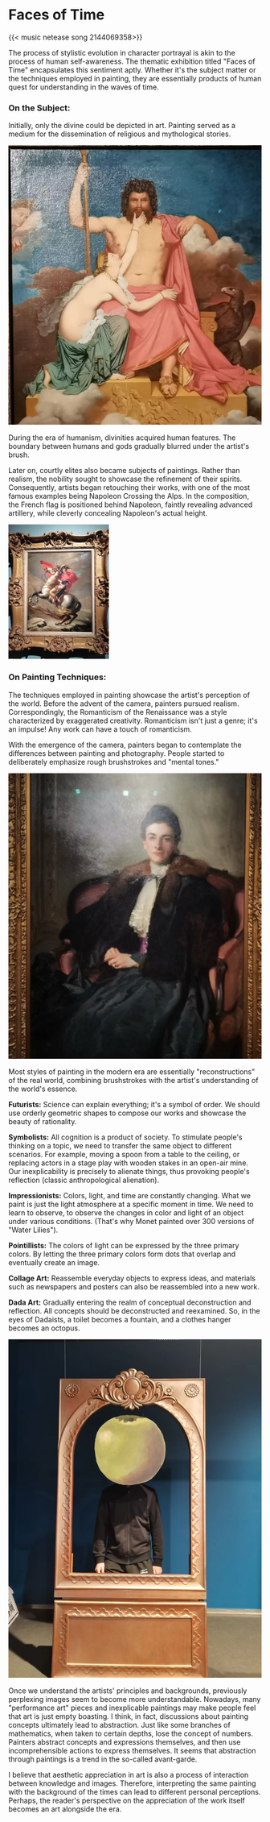 # Faces of Time


{{< music netease song 2144069358>}}

The process of stylistic evolution in character portrayal is akin to the process of human self-awareness. The thematic exhibition titled "Faces of Time" encapsulates this sentiment aptly. Whether it's the subject matter or the techniques employed in painting, they are essentially products of human quest for understanding in the waves of time.

###  On the Subject:

Initially, only the divine could be depicted in art. Painting served as a medium for the dissemination of religious and mythological stories.

![Painting as a Medium for the Dissemination of Religious and Mythological Stories](/img/c63138195fcf80bf3433db7abeeb9dd.png)

During the era of humanism, divinities acquired human features. The boundary between humans and gods gradually blurred under the artist's brush.

Later on, courtly elites also became subjects of paintings. Rather than realism, the nobility sought to showcase the refinement of their spirits. Consequently, artists began retouching their works, with one of the most famous examples being Napoleon Crossing the Alps. In the composition, the French flag is positioned behind Napoleon, faintly revealing advanced artillery, while cleverly concealing Napoleon's actual height.

![The reality is that he rode a donkey](/img/npl.webp)

###  On Painting Techniques:

The techniques employed in painting showcase the artist's perception of the world. Before the advent of the camera, painters pursued realism. Correspondingly, the Romanticism of the Renaissance was a style characterized by exaggerated creativity. Romanticism isn't just a genre; it's an impulse! Any work can have a touch of romanticism.

With the emergence of the camera, painters began to contemplate the differences between painting and photography. People started to deliberately emphasize rough brushstrokes and "mental tones."

![Among them is a unique brushstroke](/img/dcb6f5a40218e85fd89a64dea02f13a.png)

Most styles of painting in the modern era are essentially "reconstructions" of the real world, combining brushstrokes with the artist's understanding of the world's essence.

**Futurists:**  Science can explain everything; it's a symbol of order. We should use orderly geometric shapes to compose our works and showcase the beauty of rationality.

**Symbolists:**  All cognition is a product of society. To stimulate people's thinking on a topic, we need to transfer the same object to different scenarios. For example, moving a spoon from a table to the ceiling, or replacing actors in a stage play with wooden stakes in an open-air mine. Our inexplicability is precisely to alienate things, thus provoking people's reflection (classic anthropological alienation).

**Impressionists:** Colors, light, and time are constantly changing. What we paint is just the light atmosphere at a specific moment in time. We need to learn to observe, to observe the changes in color and light of an object under various conditions. (That's why Monet painted over 300 versions of "Water Lilies").

**Pointillists:**  The colors of light can be expressed by the three primary colors. By letting the three primary colors form dots that overlap and eventually create an image.

**Collage Art:**  Reassemble everyday objects to express ideas, and materials such as newspapers and posters can also be reassembled into a new work.

**Dada Art:**  Gradually entering the realm of conceptual deconstruction and reflection. All concepts should be deconstructed and reexamined. So, in the eyes of Dadaists, a toilet becomes a fountain, and a clothes hanger becomes an octopus.

![apple man](/img/apple.webp)


Once we understand the artists' principles and backgrounds, previously perplexing images seem to become more understandable. Nowadays, many "performance art" pieces and inexplicable paintings may make people feel that art is just empty boasting. I think, in fact, discussions about painting concepts ultimately lead to abstraction. Just like some branches of mathematics, when taken to certain depths, lose the concept of numbers. Painters abstract concepts and expressions themselves, and then use incomprehensible actions to express themselves. It seems that abstraction through paintings is a trend in the so-called avant-garde.

I believe that aesthetic appreciation in art is also a process of interaction between knowledge and images. Therefore, interpreting the same painting with the background of the times can lead to different personal perceptions. Perhaps, the reader's perspective on the appreciation of the work itself becomes an art alongside the era.


